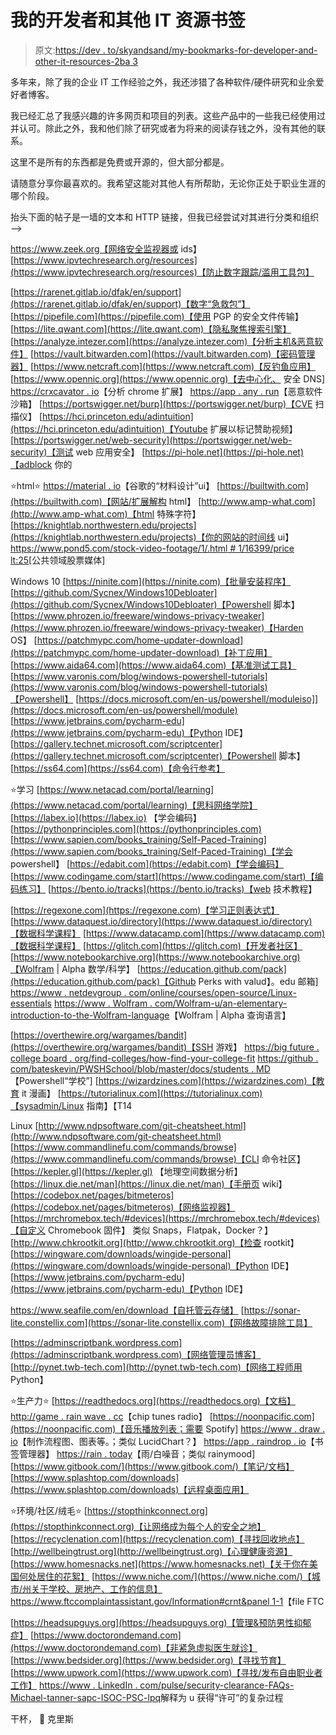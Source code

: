 # 我的开发者和其他 IT 资源书签

> 原文:[https://dev . to/skyandsand/my-bookmarks-for-developer-and-other-it-resources-2ba 3](https://dev.to/skyandsand/my-bookmarks-for-developer-and-other-it-resources-2ba3)

多年来，除了我的企业 IT 工作经验之外，我还涉猎了各种软件/硬件研究和业余爱好者博客。

我已经汇总了我感兴趣的许多网页和项目的列表。这些产品中的一些我已经使用过并认可。除此之外，我和他们除了研究或者为将来的阅读存钱之外，没有其他的联系。

这里不是所有的东西都是免费或开源的，但大部分都是。

请随意分享你最喜欢的。我希望这能对其他人有所帮助，无论你正处于职业生涯的哪个阶段。

抬头下面的帖子是一墙的文本和 HTTP 链接，但我已经尝试对其进行分类和组织——>

https://www.zeek.org【网络安全监视器或 ids】
[https://www.ipvtechresearch.org/resources](https://www.ipvtechresearch.org/resources)【防止数字跟踪/滥用工具包】

[https://rarenet.gitlab.io/dfak/en/support](https://rarenet.gitlab.io/dfak/en/support)【数字“急救包”】
[https://pipefile.com](https://pipefile.com)【使用 PGP 的安全文件传输】
[https://lite.qwant.com](https://lite.qwant.com)【隐私聚焦搜索引擎】
[https://analyze.intezer.com](https://analyze.intezer.com)【分析主机&恶意软件】
[https://vault.bitwarden.com](https://vault.bitwarden.com)【密码管理器】
[https://www.netcraft.com](https://www.netcraft.com)【反钓鱼应用】
[https://www.opennic.org](https://www.opennic.org)【去中心化、 安全 DNS]
[https://crxcavator . io](https://crxcavator.io)【分析 chrome 扩展】
[https://app . any . run](https://app.any.run)【恶意软件沙箱】
[https://portswigger.net/burp](https://portswigger.net/burp)【CVE 扫描仪】
[https://hci.princeton.edu/adintuition](https://hci.princeton.edu/adintuition)【Youtube 扩展以标记赞助视频】
[https://portswigger.net/web-security](https://portswigger.net/web-security)【测试 web 应用安全】
[https://pi-hole.net](https://pi-hole.net)【adblock 你的

⭐️html⭐️
[https://material . io](https://material.io)【谷歌的“材料设计”ui】
[https://builtwith.com](https://builtwith.com)【网站/扩展解构 html】
[http://www.amp-what.com](http://www.amp-what.com)【html 特殊字符】
[https://knightlab.northwestern.edu/projects](https://knightlab.northwestern.edu/projects)【你的网站的时间线 ui】
[https://www.pond5.com/stock-video-footage/1/.html # 1/16399/price lt:25](https://www.pond5.com/stock-video-footage/1/.html#1/16399/pricelt:25)[公共领域股票媒体]

Windows 10
[https://ninite.com](https://ninite.com)【批量安装程序】
[https://github.com/Sycnex/Windows10Debloater](https://github.com/Sycnex/Windows10Debloater)【Powershell 脚本】
[https://www.phrozen.io/freeware/windows-privacy-tweaker](https://www.phrozen.io/freeware/windows-privacy-tweaker)【Harden OS】
[https://patchmypc.com/home-updater-download](https://patchmypc.com/home-updater-download)【补丁应用】
[https://www.aida64.com](https://www.aida64.com)【基准测试工具】
[https://www.varonis.com/blog/windows-powershell-tutorials](https://www.varonis.com/blog/windows-powershell-tutorials)【Powershell】
[https://docs.microsoft.com/en-us/powershell/moduleiso]](https://docs.microsoft.com/en-us/powershell/module) [https://www.jetbrains.com/pycharm-edu](https://www.jetbrains.com/pycharm-edu)【Python IDE】
[https://gallery.technet.microsoft.com/scriptcenter](https://gallery.technet.microsoft.com/scriptcenter)【Powershell 脚本】
[https://ss64.com](https://ss64.com)【命令行参考】

⭐️学习
[https://www.netacad.com/portal/learning](https://www.netacad.com/portal/learning)【思科网络学院】
[https://labex.io](https://labex.io) 【学会编码】
[https://pythonprinciples.com](https://pythonprinciples.com)
[https://www.sapien.com/books_training/Self-Paced-Training](https://www.sapien.com/books_training/Self-Paced-Training)【学会 powershell】
[https://edabit.com](https://edabit.com)【学会编码】
[https://www.codingame.com/start](https://www.codingame.com/start)【编码练习】
[https://bento.io/tracks](https://bento.io/tracks)【web 技术教程】

[https://regexone.com](https://regexone.com)【学习正则表达式】
[https://www.dataquest.io/directory](https://www.dataquest.io/directory)【数据科学课程】
[https://www.datacamp.com](https://www.datacamp.com)【数据科学课程】
[https://glitch.com](https://glitch.com)【开发者社区】
[https://www.notebookarchive.org](https://www.notebookarchive.org)【Wolfram | Alpha 数学/科学】
[https://education.github.com/pack](https://education.github.com/pack)【Github Perks with valud】。edu 邮箱]
[https://www . netdevgroup . com/online/courses/open-source/Linux-essentials](https://www.netdevgroup.com/online/courses/open-source/linux-essentials)
[https://www . Wolfram . com/Wolfram-u/an-elementary-introduction-to-the-Wolfram-language](https://www.wolfram.com/wolfram-u/an-elementary-introduction-to-the-wolfram-language)【Wolfram | Alpha 查询语言】

[https://overthewire.org/wargames/bandit](https://overthewire.org/wargames/bandit)【SSH 游戏】
[https://big future . college board . org/find-colleges/how-find-your-college-fit](https://bigfuture.collegeboard.org/find-colleges/how-find-your-college-fit)
[https://github . com/bateskevin/PWSHSchool/blob/master/docs/students . MD](https://github.com/bateskevin/PWSHSchool/blob/master/docs/Students.md)【Powershell“学校”]
[https://wizardzines.com](https://wizardzines.com)【教育 it 漫画】
[https://tutorialinux.com](https://tutorialinux.com)【sysadmin/Linux 指南】【T14

Linux
[http://www.ndpsoftware.com/git-cheatsheet.html](http://www.ndpsoftware.com/git-cheatsheet.html)
[https://www.commandlinefu.com/commands/browse](https://www.commandlinefu.com/commands/browse)【CLI 命令社区】
[https://kepler.gl](https://kepler.gl) 【地理空间数据分析】
[https://linux.die.net/man](https://linux.die.net/man)【手册页 wiki】
[https://codebox.net/pages/bitmeteros](https://codebox.net/pages/bitmeteros)【网络监视器】
[https://mrchromebox.tech/#devices](https://mrchromebox.tech/#devices)【自定义 Chromebook 固件】
类似 Snaps，Flatpak，Docker？】
[http://www.chkrootkit.org](http://www.chkrootkit.org)【检查 rootkit】
[https://wingware.com/downloads/wingide-personal](https://wingware.com/downloads/wingide-personal)【Python IDE】
[https://www.jetbrains.com/pycharm-edu](https://www.jetbrains.com/pycharm-edu)【Python IDE】

https://www.seafile.com/en/download【自托管云存储】
[https://sonar-lite.constellix.com](https://sonar-lite.constellix.com)【网络故障排除工具】

[https://adminscriptbank.wordpress.com](https://adminscriptbank.wordpress.com)【网络管理员博客】
[http://pynet.twb-tech.com](http://pynet.twb-tech.com)【网络工程师用 Python】

⭐️生产力⭐️
[https://readthedocs.org](https://readthedocs.org)【文档】
[http://game . rain wave . cc](http://game.rainwave.cc)【chip tunes radio】
[https://noonpacific.com](https://noonpacific.com)【音乐播放列表；需要 Spotify]
[https://www . draw . io](https://www.draw.io)【制作流程图、图表等。；类似 LucidChart？】
[https://app . raindrop . io](https://app.raindrop.io)【书签管理器】
[https://rain . today](https://rain.today)【雨/白噪音；类似 rainymood]
[https://www.gitbook.com/](https://www.gitbook.com/)【笔记/文档】
[https://www.splashtop.com/downloads](https://www.splashtop.com/downloads)【远程桌面应用】

⭐️环境/社区/绒毛⭐️
[https://stopthinkconnect.org](https://stopthinkconnect.org)【让网络成为每个人的安全之地】
[https://recyclenation.com](https://recyclenation.com)【寻找回收地点】
[http://wellbeingtrust.org](http://wellbeingtrust.org)【心理健康资源】
[https://www.homesnacks.net](https://www.homesnacks.net)【关于你在美国何处居住的花絮】
[https://www.niche.com/](https://www.niche.com/)【城市/州关于学校、房地产、工作的信息】
[https://www.ftccomplaintassistant.gov/Information#crnt&panel 1-1](https://www.ftccomplaintassistant.gov/Information#crnt&panel1-1)【file FTC

[https://headsupguys.org](https://headsupguys.org)【管理&预防男性抑郁症】
[https://www.doctorondemand.com](https://www.doctorondemand.com)【非紧急虚拟医生就诊】
[https://www.bedsider.org](https://www.bedsider.org)【寻找节育】
[https://www.upwork.com](https://www.upwork.com)【寻找/发布自由职业者工作】
[https://www . LinkedIn . com/pulse/security-clearance-FAQs-Michael-tanner-sapc-ISOC-PSC-lpq](https://www.linkedin.com/pulse/security-clearances-faqs-michael-tanner-sappc-isoc-psc-lpq)解释为 u 获得“许可”的复杂过程

干杯，
🍺
克里斯
